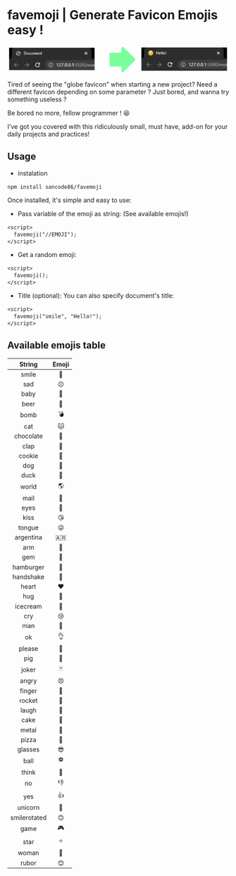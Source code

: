 # favemoji | Generate Favicon Emojis easy !
![favemoji](https://raw.githubusercontent.com/sancode86/favemoji/master/1.png?token=AVS567EBQYTHIEYKGF6U2STBYS7S4)

Tired of seeing the "globe favicon" when starting a new project?
Need a different favicon depending on some parameter ?
Just bored, and wanna try something useless ?

Be bored no more, fellow programmer ! 😆

I've got you covered with this ridiculously small, must have, add-on for your daily projects and practices!

## Usage

- instalation

```
npm install sancode86/favemoji
```

Once installed, it's simple and easy to use:
- Pass variable of the emoji as string:
(See available emojis!)

```
<script>
  favemoji("//EMOJI");
</script>
```

- Get a random emoji:

```
<script>
  favemoji();
</script>
```

- Title (optional):
You can also specify document's title:

```
<script>
  favemoji("smile", "Hello!");
</script>
```

## Available emojis table


| String | Emoji |
|   :---:    |   :---:    |
| smile  | 🙂  |
| sad  |  ☹️ |
| baby  |  👶 |
| beer  |  🍺 |
| bomb  |  💣 |
| cat  |  🐱 |
| chocolate  |  🍫 |
| clap  |  👏 |
| cookie  |  🍪 |
| dog  |  🐶 |
| duck  |  🦆 |
| world  |  🌎 |
| mail  |  📧 |
| eyes  |  👀 |
| kiss  |  😘 |
| tongue  |  😜 |
| argentina  |  🇦🇷 |
| arm  |  🦾 |
| gem  |  💎 |
| hamburger  |  🍔 |
| handshake  |  🤝 |
| heart  |  ❤️ |
| hug  |  🤗 |
| icecream  |  🍨 |
| cry  |  😢 |
| man  |  👨 |
| ok  |  👌 |
| please  |  🙏 |
| pig  |  🐽 |
| joker  |  🃏 |
| angry  |  😠 |
| finger  |  🖕 |
| rocket  |  🚀 |
| laugh  |  🤣 |
| cake  |  🍰 |
| metal  |  🤘 |
| pizza  |  🍕 |
| glasses  |  😎 |
| ball  |  ⚽ |
| think  |  🤔 |
| no  |  👎 |
| yes  |  👍 |
| unicorn  |  🦄 |
| smilerotated  |  🙃 |
| game  |  🎮 |
| star  |  ⭐ |
| woman  |  👩 |
| rubor  |  😊 |